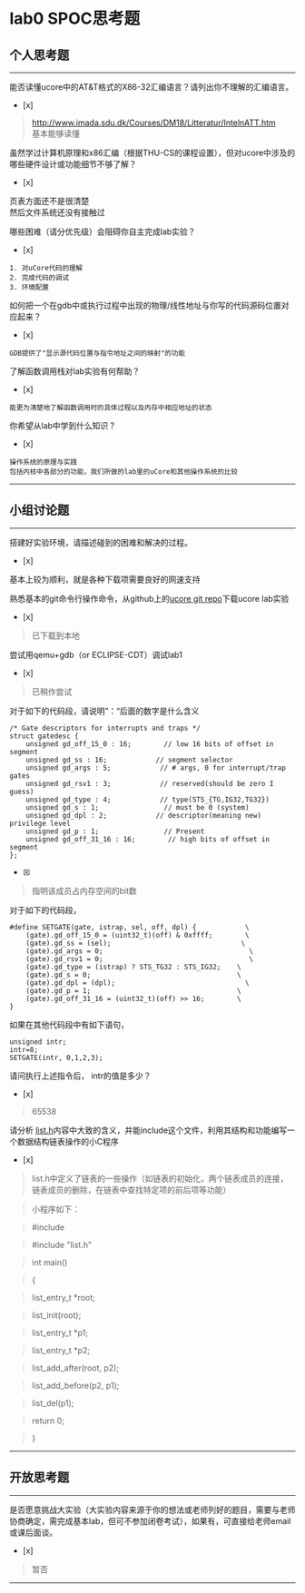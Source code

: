 # lab0 SPOC思考题

## 个人思考题

---

能否读懂ucore中的AT&T格式的X86-32汇编语言？请列出你不理解的汇编语言。
- [x]  

>  http://www.imada.sdu.dk/Courses/DM18/Litteratur/IntelnATT.htm  
基本能够读懂

虽然学过计算机原理和x86汇编（根据THU-CS的课程设置），但对ucore中涉及的哪些硬件设计或功能细节不够了解？
- [x]  

>   
页表方面还不是很清楚  
然后文件系统还没有接触过


哪些困难（请分优先级）会阻碍你自主完成lab实验？
- [x]  

>   
    1. 对uCore代码的理解  
    2. 完成代码的调试  
    3. 环境配置  

如何把一个在gdb中或执行过程中出现的物理/线性地址与你写的代码源码位置对应起来？
- [x]  

> 
    GDB提供了"显示源代码位置与指令地址之间的映射"的功能

了解函数调用栈对lab实验有何帮助？
- [x]  

>   
    能更为清楚地了解函数调用时的具体过程以及内存中相应地址的状态

你希望从lab中学到什么知识？
- [x]  

>   
    操作系统的原理与实践  
    包括内核中各部分的功能，我们所做的lab里的uCore和其他操作系统的比较

---

## 小组讨论题

---

搭建好实验环境，请描述碰到的困难和解决的过程。
- [x]  

> 
基本上较为顺利，就是各种下载项需要良好的网速支持


熟悉基本的git命令行操作命令，从github上的[ucore git repo](http://www.github.com/chyyuu/ucore_lab)下载ucore lab实验
- [x]  

> 已下载到本地

尝试用qemu+gdb（or ECLIPSE-CDT）调试lab1
- [x]  

> 已稍作尝试

对于如下的代码段，请说明”：“后面的数字是什么含义
```
/* Gate descriptors for interrupts and traps */
struct gatedesc {
    unsigned gd_off_15_0 : 16;        // low 16 bits of offset in segment
    unsigned gd_ss : 16;            // segment selector
    unsigned gd_args : 5;            // # args, 0 for interrupt/trap gates
    unsigned gd_rsv1 : 3;            // reserved(should be zero I guess)
    unsigned gd_type : 4;            // type(STS_{TG,IG32,TG32})
    unsigned gd_s : 1;                // must be 0 (system)
    unsigned gd_dpl : 2;            // descriptor(meaning new) privilege level
    unsigned gd_p : 1;                // Present
    unsigned gd_off_31_16 : 16;        // high bits of offset in segment
};
```
- [x]  

> 指明该成员占内存空间的bit数

对于如下的代码段，
```
#define SETGATE(gate, istrap, sel, off, dpl) {            \
    (gate).gd_off_15_0 = (uint32_t)(off) & 0xffff;        \
    (gate).gd_ss = (sel);                                \
    (gate).gd_args = 0;                                    \
    (gate).gd_rsv1 = 0;                                    \
    (gate).gd_type = (istrap) ? STS_TG32 : STS_IG32;    \
    (gate).gd_s = 0;                                    \
    (gate).gd_dpl = (dpl);                                \
    (gate).gd_p = 1;                                    \
    (gate).gd_off_31_16 = (uint32_t)(off) >> 16;        \
}
```
如果在其他代码段中有如下语句，
```
unsigned intr;
intr=8;
SETGATE(intr, 0,1,2,3);
```
请问执行上述指令后， intr的值是多少？
- [x]  

> 65538

请分析 [list.h](https://github.com/chyyuu/ucore_lab/blob/master/labcodes/lab2/libs/list.h)内容中大致的含义，并能include这个文件，利用其结构和功能编写一个数据结构链表操作的小C程序
- [x]  

>  list.h中定义了链表的一些操作（如链表的初始化，两个链表成员的连接，链表成员的删除，在链表中查找特定项的前后项等功能）

> 小程序如下：

> \#include <iostream>

> \#include "list.h"

> int main()

> {
    
> list_entry_t *root;

> list_init(root);

> list_entry_t *p1;

> list_entry_t *p2;
    
> list_add_after(root, p2);
    
> list_add_before(p2, p1);

> list_del(p1);

>  return 0;

> }

---

## 开放思考题

---

是否愿意挑战大实验（大实验内容来源于你的想法或老师列好的题目，需要与老师协商确定，需完成基本lab，但可不参加闭卷考试），如果有，可直接给老师email或课后面谈。
- [x]  

>  暂否

---
